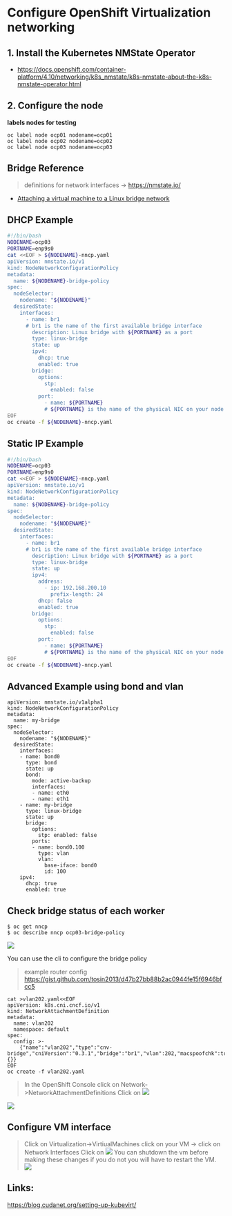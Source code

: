 # Configure OpenShift Virtualization networking

## 1. Install the Kubernetes NMState Operator
* https://docs.openshift.com/container-platform/4.10/networking/k8s_nmstate/k8s-nmstate-about-the-k8s-nmstate-operator.html



## 2. Configure the node

**labels nodes for testing**
```
oc label node ocp01 nodename=ocp01
oc label node ocp02 nodename=ocp02
oc label node ocp03 nodename=ocp03
```

Bridge Reference  
-----------
> definitions for network interfaces 
 -> https://nmstate.io/
* [Attaching a virtual machine to a Linux bridge network](https://docs.openshift.com/container-platform/4.10/virt/virtual_machines/vm_networking/virt-attaching-vm-multiple-networks.html)

DHCP Example
------------
```bash
#!/bin/bash
NODENAME=ocp03
PORTNAME=enp9s0
cat <<EOF > ${NODENAME}-nncp.yaml
apiVersion: nmstate.io/v1
kind: NodeNetworkConfigurationPolicy
metadata:
  name: ${NODENAME}-bridge-policy 
spec:
  nodeSelector: 
    nodename: "${NODENAME}"
  desiredState:
    interfaces:
      - name: br1
      # br1 is the name of the first available bridge interface
        description: Linux bridge with ${PORTNAME} as a port 
        type: linux-bridge
        state: up
        ipv4:
          dhcp: true
          enabled: true
        bridge:
          options:
            stp:
              enabled: false
          port:
            - name: ${PORTNAME}
            # ${PORTNAME} is the name of the physical NIC on your node
EOF
oc create -f ${NODENAME}-nncp.yaml
```

Static IP Example
-----------------
```bash
#!/bin/bash
NODENAME=ocp03
PORTNAME=enp9s0
cat <<EOF > ${NODENAME}-nncp.yaml
apiVersion: nmstate.io/v1
kind: NodeNetworkConfigurationPolicy
metadata:
  name: ${NODENAME}-bridge-policy 
spec:
  nodeSelector: 
    nodename: "${NODENAME}"
  desiredState:
    interfaces:
      - name: br1
      # br1 is the name of the first available bridge interface
        description: Linux bridge with ${PORTNAME} as a port 
        type: linux-bridge
        state: up
        ipv4:
          address:
            - ip: 192.168.200.10
              prefix-length: 24
          dhcp: false
          enabled: true
        bridge:
          options:
            stp:
              enabled: false
          port:
            - name: ${PORTNAME}
            # ${PORTNAME} is the name of the physical NIC on your node
EOF
oc create -f ${NODENAME}-nncp.yaml
```

## Advanced Example using bond and vlan
```
apiVersion: nmstate.io/v1alpha1
kind: NodeNetworkConfigurationPolicy
metadata:
  name: my-bridge
spec:
  nodeSelector: 
    nodename: "${NODENAME}"
  desiredState:
    interfaces:
    - name: bond0
      type: bond
      state: up
      bond:
        mode: active-backup
        interfaces:
        - name: eth0
        - name: eth1
    - name: my-bridge
      type: linux-bridge
      state: up
      bridge:
        options:
          stp: enabled: false
        ports:
        - name: bond0.100
          type: vlan
          vlan:
            base-iface: bond0
            id: 100
    ipv4:
      dhcp: true
      enabled: true
```

## Check bridge status of each worker
```
$ oc get nncp
$ oc describe nncp ocp03-bridge-policy
```
![](https://i.imgur.com/Hyj5jet.png)

You can use the cli to configure the bridge policy 
> example router config https://gist.github.com/tosin2013/d47b27bb88b2ac0944fe15f6946bfcc5
```
cat >vlan202.yaml<<EOF
apiVersion: k8s.cni.cncf.io/v1
kind: NetworkAttachmentDefinition
metadata:
  name: vlan202
  namespace: default
spec:
  config: >-
    {"name":"vlan202","type":"cnv-bridge","cniVersion":"0.3.1","bridge":"br1","vlan":202,"macspoofchk":true,"ipam":{}}
EOF
oc create -f vlan202.yaml
```
> In the OpenShift Console click on Network->NetworkAttachmentDefinitions
Click on ![](https://i.imgur.com/6jmwb3h.png)

![](https://i.imgur.com/hKbg7Vk.png)

## Configure VM interface 
> Click on Virtualization->VirtiualMachines click on your VM -> click on Network Interfaces
Click on ![](https://i.imgur.com/FNdZfMD.png)
> You can shutdown the vm before making these changes if you do not you will have to restart the VM.
![](https://i.imgur.com/ZcKFbvb.png)


## Links:
https://blog.cudanet.org/setting-up-kubevirt/
